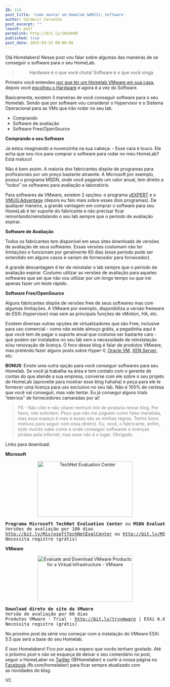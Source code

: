 ```yaml
---
ID: 114
post_title: 'Como montar um Homelab &#8211; Software'
author: Valdecir Carvalho
post_excerpt: ""
layout: post
permalink: http://bit.ly/1HsHnbR
published: true
post_date: 2015-03-25 09:00:08
---
```

Olá Homelabers! Nesse post vou falar sobre algumas das maneiras de se conseguir o software para o seu HomeLab.

<blockquote>
<p style="text-align: center;">Hardware é o que você chuta! Software é o que você xinga</p>
</blockquote>

<p style="text-align: left;">Primeiro você entendeu <a title="Porque ter um HomeLab?" href="http://homelaber.com.br/porque-ter-um-homelab/">por que ter um Homelab VMware em sua casa</a>, depois você <a title="Como montar um HomeLab – Hardware" href="http://homelaber.com.br/como-montar-um-homelab-o-hardware/">escolheu o Hardware</a> e agora é a vez do Software.</p>

Basicamente, existem 3 maneiras de você conseguir software para o seu Homelab. Sendo que por software vou considerar o Hypervisor e o Sistema Operacional para as VMs que irão rodar no seu lab.

<ul>
    <li>Comprando</li>
    <li>Software de avaliação</li>
    <li>Software Free/OpenSource</li>
</ul>

<!--more-->

<strong>Comprando o seu Software</strong>

Já estou imaginando a nuvenzinha na sua cabeça: - Esse cara é louco. Ele acha que sou rico para comprar o software para rodar no meu HomeLab? Está maluco!

Não é bem assim. A maioria dos fabricantes dispõe de programas para profissionais por um preço bastante atraente. A Microsoft por exemplo, possui o programa MSDN, onde você pagando um valor anual, tem direito a “todos” os softwares para avaliação e laboratório.

Para softwares da VMware, existem 2 opções: o programa <a title="vEXPERT" href="https://communities.vmware.com/community/vmtn/vexpert" target="_blank">vEXPERT</a> e o <a title="VMUG Advantage" href="http://www.vmug.com/Advantage" target="_blank">VMUG:Advantage</a> (depois eu falo mais sobre esses dois programas). De qualquer maneira, a grande vantagem em comprar o software para seu HomeLab é ter suporte do fabricante e não precisar ficar remontando/reinstalando o seu lab sempre que o período de avaliação expirar.

<strong>Software de Avaliação</strong>

Todos os fabricantes tem disponível em seus sites downloads de versões de avaliação de seus softwares. Essas versões costumam não ter limitações e funcionam por geralmente 60 dias (esse periodo pode ser extendido em alguns casos e variam de fornecedor para fornecedor).

A grande desvantagem é ter de reinstalar o lab sempre que o período de avaliação expirar. Costumo utilizar as versões de avaliação para aqueles softwares que sei que não vou utilizar por um longo tempo ou que irei apenas fazer um teste rápido.

<strong>Software Free/OpenSource</strong>

Alguns fabricantes dispõe de versões free de seus softwares mas com algumas limitações. A VMware por exemplo, disponibiliza a versão freeware do ESXi (hypervisor) mas sem as principais funções de vMotion, HA, etc.

Existem diversas outras opções de virtualizadores que são Free, inclusive para uso comercial - como não existe almoço grátis, a pegadinha aqui é que você tem de pagar o suporte anual que costuma ser bastante caro - que podem ser instalados no seu lab sem a necessidade de reinstalação e/ou renovação de licença. O foco desse blog é falar de produtos VMware, mas pretendo fazer alguns posts sobre Hyper-V, <a href="http://xenserver.org/open-source-virtualization-download.html" target="_blank">Oracle VM</a>, <a href="http://xenserver.org/open-source-virtualization-download.html" target="_blank">XEN Server</a>, etc.

<strong>BONUS</strong>: Existe uma outra opção para você conseguir softwares para seu Homelab. Se você já trabalha na área e tem contato com o gerente de contas do que atende a sua empresa, converse com ele sobre o seu projeto de HomeLab (aproveite para mostrar esse blog hahaha) e peça para ele te fornecer uma licença para uso exclusivo no seu lab. Não é 100% de certesa que você vai conseguir, mas vale tentar. Eu já consegui alguns trials “eternos” de fornecedores camaradas por ai!

<blockquote><span style="color: #808080;">PS - Não citei e não citarei nenhum link de pirataria nesse blog. Por favor, não solicitem. Peço que não me julguem como falso moralista, mas esse espaço é meu e essas são as minhas regras. Tenho bons motivos para seguir com essa diretriz. Eu, você, o fabricante, enfim, todo mundo sabe como e onde conseguir softwares e licenças piratas pela infernet, mas esse não é o lugar. Obrigado.</span></blockquote>

Links para download:

<strong>Microsoft</strong>

<p style="text-align: center;"><img class="aligncenter size-medium wp-image-208" src="http://homelaber.com.br/site/wp-content/uploads/2015/03/TechNet-Evaluation-Center-300x176.jpg" alt="TechNet Evaluation Center" width="300" height="176" /></p>

<pre><strong>Programa Microsoft TechNet Evaluation Center</strong> ou <strong>MSDN Evaluation Center</strong> 
Versões de avaliação por 180 dias
<a href="http://bit.ly/MicrosoftTechNetEvalCenter">http://bit.ly/MicrosoftTechNetEvalCenter</a> ou <a href="https://msdn.microsoft.com/pt-br/evalcenter/default.aspx">http://bit.ly/MSDNEvalCenter
</a>Necessita registro (grátis)</pre>

<strong>VMware</strong>

<p style="text-align: center;"><img class="aligncenter size-medium wp-image-209" src="http://homelaber.com.br/site/wp-content/uploads/2015/03/Evaluate-and-Download-VMware-Products-for-a-Virtual-Infrastructure-VMware-300x146.jpg" alt="Evaluate and Download VMware Products for a Virtual Infrastructure - VMware" width="300" height="146" /></p>

<pre><strong>Download direto do site da VMware</strong> 
Versão de avaliação por 60 dias
Produtos VMware - Trial - <a href="http://bit.ly/tryvmware">http://bit.ly/tryvmware</a> | ESXi 6.0 Free - <a href="http://bit.ly/dlvmwareesxifree">http://bit.ly/dlvmwareesxifree</a> | vCloud Suite 5.5 - Trial - <a href="http://bit.ly/dlvmware55">http://bit.ly/dlvmware55</a>
Necessita registro (grátis)</pre>

No proximo post da série vou começar com a instalação do VMware ESXi 5.5 que será a base do seu Homelab.

É isso Homelabers! Fico por aqui e espero que vocês tenham gostado. Até o próximo post e não se esqueça de deixar o seu comentário no post, seguir o HomeLaber no <a title="@Homelaber" href="https://twitter.com/homelaber" target="_blank">Twitter</a> (@Homelaber) e curtir a nossa página no <a title="Facebook HomeLaber Brasil" href="https://www.facebook.com/homelaber" target="_blank">Facebook</a> (fb.com/homelaber) para ficar sempre atualizado com as novidades do blog.

VC
